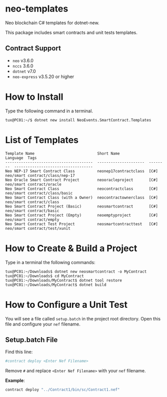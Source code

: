 # neo-templates
Neo blockchain C# templates for dotnet-new.

This package includes smart contracts and unit tests templates.

## Contract Support
- `neo` v3.6.0
- `nccs` 3.6.0
- `dotnet` v7.0
- `neo-express` v3.5.20 or higher

# How to Install
Type the following command in a terminal.
```
tux@PC01:~/$ dotnet new install NeoEvents.SmartContract.Templates
```

# List of Templates
```
Template Name                            Short Name             Language  Tags
---------------------------------------  ---------------------  --------  -----------------------------------
Neo NEP-17 Smart Contract Class          neonep17contractclass  [C#]      neo/smart contract/class/nep-17
Neo Oracle Smart Contract Project        neooracleproject       [C#]      neo/smart contract/oracle
Neo Smart Contract Class                 neocontractclass       [C#]      neo/smart contract/class/basic
Neo Smart Contract Class (with a Owner)  neocontractownerclass  [C#]      neo/smart contract/class
Neo Smart Contract Project (Basic)       neosmartcontract       [C#]      neo/smart contract/basic
Neo Smart Contract Project (Empty)       neoemptyproject        [C#]      neo/smart contract/empty
Neo Smart Contract Test Project          neosmartcontracttest   [C#]      neo/smart contract/test/xunit
```


# How to Create & Build a Project
Type in a terminal the following commands:
```
tux@PC01:~/Downloads$ dotnet new neosmartcontract -o MyContract
tux@PC01:~/Downloads$ cd MyContract
tux@PC01:~/Downloads/MyContract$ dotnet tool restore
tux@PC01:~/Downloads/MyContract$ dotnet build
```

# How to Configure a Unit Test
You will see a file called `setup.batch` in the project root directory. Open
this file and configure your `nef` filename.

## Setup.batch File
Find this line:
```bash
#contract deploy <Enter Nef Filename>
```

Remove `#` and replace `<Enter Nef Filename>` with your `nef` filename.

**Example**:
```bash
contract deploy "../Contract1/bin/sc/Contract1.nef"
```
